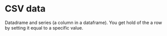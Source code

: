 # CSV data
Datadrame and series (a column in a dataframe).
You get hold of the a row by setting it equal to a specific value.